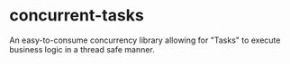 # concurrent-tasks
An easy-to-consume concurrency library allowing for "Tasks" to execute business logic in a thread safe manner.

